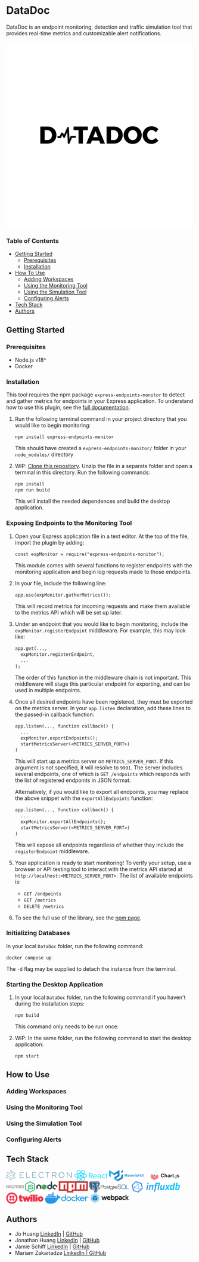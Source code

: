 # DataDoc

DataDoc is an endpoint monitoring, detection and traffic simulation tool that provides real-time metrics and customizable alert notifications.

<img src="./assets/datadoc_logo.png" alt="datadoc-logo" align="center"/>

### Table of Contents
   * [Getting Started](#getting-started)
        * [Prerequisites](#prerequisites)
        * [Installation](#installation)
   * [How To Use](#how-to-use)
        * [Adding Workspaces](#adding-workspaces)
        * [Using the Monitoring Tool](#using-the-monitoring-tool)
        * [Using the Simulation Tool](#using-the-simulation-tool)
        * [Configuring Alerts](#configuring-alerts)
   * [Tech Stack](#tech-stack)
   * [Authors](#authors)

## Getting Started <a name="getting-started"></a>

### Prerequisites <a name="prerequisites"></a>

- Node.js v18^
- Docker

### Installation <a name="installation"></a>

This tool requires the npm package `express-endpoints-monitor` to detect and gather metrics for endpoints in your Express application. To understand how to use this plugin, see the <a href="https://www.npmjs.com/package/express-endpoints-monitor">full documentation</a>.

1. Run the following terminal command in your project directory that you would like to begin monitoring:

    ```
    npm install express-endpoints-monitor
    ```

    This should have created a `express-endpoints-monitor/` folder in your `node_modules/` directory

2. WIP: <a href="https://github.com/oslabs-beta/DataDoc/archive/refs/heads/dev.zip">Clone this repository</a>. Unzip the file in a separate folder and open a terminal in this directory. Run the following commands:

    ```
    npm install
    npm run build
    ```

    This will install the needed dependences and build the desktop application.

### Exposing Endpoints to the Monitoring Tool

1. Open your Express application file in a text editor. At the top of the file, import the plugin by adding:

    ```
    const expMonitor = require("express-endpoints-monitor");
    ```

    This module comes with several functions to register endpoints with the monitoring application and begin log requests made to those endpoints.

2. In your file, include the following line:

    ```
    app.use(expMonitor.gatherMetrics());
    ```

    This will record metrics for incoming requests and make them available to the metrics API which will be set up later.

3. Under an endpoint that you would like to begin monitoring, include the `expMonitor.registerEndpoint` middleware. For example, this may look like:

    ```
    app.get(...,
      expMonitor.registerEndpoint,
      ...
    );
    ```

    The order of this function in the middleware chain is not important. This middleware will stage this particular endpoint for exporting, and can be used in multiple endpoints.

4. Once all desired endpoints have been registered, they must be exported on the metrics server. In your `app.listen` declaration, add these lines to the passed-in callback function:

    ```
    app.listen(..., function callback() {
      ...
      expMonitor.exportEndpoints();
      startMetricsServer(<METRICS_SERVER_PORT>)
    )
    ```

    This will start up a metrics server on `METRICS_SERVER_PORT`. If this argument is not specified, it will resolve to `9991`. The server includes several endpoints, one of which is `GET /endpoints` which responds with the list of registered endpoints in JSON format.

    Alternatively, if you would like to export all endpoints, you may replace the above snippet with the `exportAllEndpoints` function: 
    
      ```
      app.listen(..., function callback() {
        ...
        expMonitor.exportAllEndpoints();
        startMetricsServer(<METRICS_SERVER_PORT>)
      )
      ```

    This will expose all endpoints regardless of whether they include the `registerEndpoint` middleware.

5. Your application is ready to start monitoring! To verify your setup, use a browser or API testing tool to interact with the metrics API started at `http://localhost:<METRICS_SERVER_PORT>`. The list of available endpoints is:

    - `GET /endpoints`
    - `GET /metrics`
    - `DELETE /metrics`

6. To see the full use of the library, see the <a href="https://www.npmjs.com/package/express-endpoints-monitor">npm page</a>.

### Initializing Databases

  In your local `DataDoc` folder, run the following command:

  ```
  docker compose up
  ```

  The `-d` flag may be supplied to detach the instance from the terminal.

### Starting the Desktop Application

1. In your local `DataDoc` folder, run the following command if you haven't during the installation steps:

    ```
    npm build
    ```

    This command only needs to be run once.

2. WIP: In the same folder, run the following command to start the desktop application:

    ```
    npm start
    ```
## How to Use <a name="how-to-use"></a>
    
### Adding Workspaces <a name="adding-workspaces"></a>

### Using the Monitoring Tool <a name="using-the-monitoring-tool"></a>

### Using the Simulation Tool <a name="using-the-simulation-tool"></a>

### Configuring Alerts <a name="configuring-alerts"></a>

## Tech Stack <a name="tech-stack"></a>
<img src="./assets/electron-logo-color.png" alt="Electron" title="Electron" align="center" height="30" />

<img src="./assets/react-logo-color.png" alt="React" title="React" align="center" height="30" />

<img src="./assets/material-ui-logo-color.png" alt="MaterialUI" title="MaterialUI" align="center" height="30" />

<img src="./assets/chartjs-logo-color.png" alt="MaterialUI" title="MaterialUI" align="center" height="30" />

<img src="./assets/express-logo-color.png" alt="Express" title="Express" align="center" height="30" />

<img src="./assets/node-logo-color.png" alt="Node.js" title="Node.js" align="center" height="30" />

<img src="./assets/npm-logo-color.png" alt="npm" title="npm" align="center" height="30" />

<img src="./assets/postgres-logo-color.png" alt="Postgres" title="Postgres" align="center" height="30" />

<img src="./assets/influxdb-logo-color.png" alt="InfluxDB" title="InfluxDB" align="center" height="30" />

<img src="./assets/twilio-logo-color.png" alt="Twilio" title="Twilio" align="center" height="30" />

<img src="./assets/docker-logo-color.png" alt="Docker" title="Docker" align="center" height="30" />

<img src="./assets/webpack-logo-color.png" alt="Webpack" title="Webpack" align="center" height="30" />

## Authors <a name="authors"></a>

- Jo Huang <a href="https://www.linkedin.com/in/johuangx/">LinkedIn</a> | <a href="https://github.com/JH51">GitHub</a>
- Jonathan Huang <a href="https://www.linkedin.com/in/jh5/">LinkedIn</a> | <a href="https://github.com/jochuang">GitHub</a>
- Jamie Schiff <a href="https://www.linkedin.com/in/jamie-schiff/">LinkedIn</a> | <a href="https://github.com/jamieschiff">GitHub</a>
- Mariam Zakariadze <a href="https://www.linkedin.com/in/mariam-zakariadze-701573120/">LinkedIn | <a href="https://github.com/mariamzakariadze">GitHub</a>
